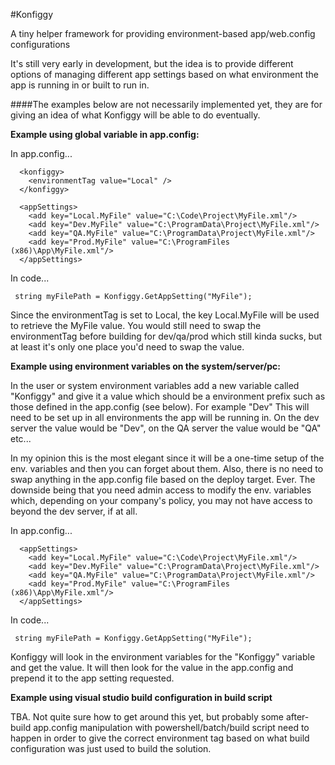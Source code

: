 #Konfiggy

A tiny helper framework for providing environment-based app/web.config configurations

It's still very early in development, but the idea is to provide different options of managing different app settings based on what environment the app is running in or built to run in.

####The examples below are not necessarily implemented yet, they are for giving an idea of what Konfiggy will be able to do eventually.

**Example using global variable in app.config:**

In app.config...
```
  <konfiggy>
    <environmentTag value="Local" />
  </konfiggy>

  <appSettings>
    <add key="Local.MyFile" value="C:\Code\Project\MyFile.xml"/>
    <add key="Dev.MyFile" value="C:\ProgramData\Project\MyFile.xml"/>
    <add key="QA.MyFile" value="C:\ProgramData\Project\MyFile.xml"/>
    <add key="Prod.MyFile" value="C:\ProgramFiles (x86)\App\MyFile.xml"/>
  </appSettings>
``` 
In code...
```
 string myFilePath = Konfiggy.GetAppSetting("MyFile");
```
 Since the environmentTag is set to Local, the key Local.MyFile will be used to retrieve the MyFile value. You would still need to swap the environmentTag before building for dev/qa/prod which still kinda sucks, but at least it's only one place you'd need to swap the value.
 
**Example using environment variables on the system/server/pc:**

In the user or system environment variables add a new variable called "Konfiggy" and give it a value which should be
a environment prefix such as those defined in the app.config (see below). For example "Dev"
This will need to be set up in all environments the app will be running in. On the dev server the value would be "Dev", 
on the QA server the value would be "QA" etc... 

In my opinion this is the most elegant since it will be a one-time setup of the env. variables and then you can forget about them. Also, there is no need to swap anything in the app.config file based on the deploy target. Ever. The downside being that you need admin access to modify the env. variables which, depending on your company's policy, you may not have access to beyond the dev server, if at all.

In app.config...
```
  <appSettings>
    <add key="Local.MyFile" value="C:\Code\Project\MyFile.xml"/>
    <add key="Dev.MyFile" value="C:\ProgramData\Project\MyFile.xml"/>
    <add key="QA.MyFile" value="C:\ProgramData\Project\MyFile.xml"/>
    <add key="Prod.MyFile" value="C:\ProgramFiles (x86)\App\MyFile.xml"/>
  </appSettings>
```  
In code...
```
 string myFilePath = Konfiggy.GetAppSetting("MyFile");
```
Konfiggy will look in the environment variables for the "Konfiggy" variable and get the value. 
It will then look for the value in the app.config and prepend it to the app setting requested.


**Example using visual studio build configuration in build script**  

TBA.
Not quite sure how to get around this yet, but probably some after-build app.config manipulation with powershell/batch/build script need to happen in order to give the correct environment tag based on what build configuration was just used to build the solution.


